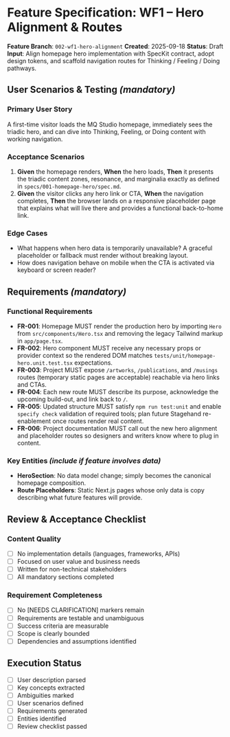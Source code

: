   # Feature Specification: WF1 – Hero Alignment & Routes

  **Feature Branch**: `002-wf1-hero-alignment`
  **Created**: 2025-09-18
  **Status**: Draft
  **Input**: Align homepage hero implementation with SpecKit contract,
  adopt design tokens, and scaffold navigation routes for Thinking /
  Feeling / Doing pathways.

  ## User Scenarios & Testing *(mandatory)*

  ### Primary User Story
  A first-time visitor loads the MQ Studio homepage, immediately sees
  the triadic hero, and can dive into Thinking, Feeling, or Doing
  content with working navigation.

  ### Acceptance Scenarios
  1. **Given** the homepage renders, **When** the hero loads, **Then**
  it presents the triadic content zones, resonance, and marginalia
  exactly as defined in `specs/001-homepage-hero/spec.md`.
  2. **Given** the visitor clicks any hero link or CTA, **When** the
  navigation completes, **Then** the browser lands on a responsive
  placeholder page that explains what will live there and provides a
  functional back-to-home link.

  ### Edge Cases
  - What happens when hero data is temporarily unavailable? A graceful
  placeholder or fallback must render without breaking layout.
  - How does navigation behave on mobile when the CTA is activated via
  keyboard or screen reader?

  ## Requirements *(mandatory)*

  ### Functional Requirements
  - **FR-001**: Homepage MUST render the production hero by importing
  `Hero` from `src/components/Hero.tsx` and removing the legacy
  Tailwind markup in `app/page.tsx`.
  - **FR-002**: Hero component MUST receive any necessary props or
  provider context so the rendered DOM matches `tests/unit/homepage-
  hero.unit.test.tsx` expectations.
  - **FR-003**: Project MUST expose `/artworks`, `/publications`, and
  `/musings` routes (temporary static pages are acceptable) reachable
  via hero links and CTAs.
  - **FR-004**: Each new route MUST describe its purpose, acknowledge
  the upcoming build-out, and link back to `/`.
  - **FR-005**: Updated structure MUST satisfy `npm run test:unit`
  and enable `specify check` validation of required tools; plan future
  Stagehand re-enablement once routes render real content.
  - **FR-006**: Project documentation MUST call out the new hero
  alignment and placeholder routes so designers and writers know where
  to plug in content.

  ### Key Entities *(include if feature involves data)*
  - **HeroSection**: No data model change; simply becomes the
  canonical homepage composition.
  - **Route Placeholders**: Static Next.js pages whose only data is
  copy describing what future features will provide.

  ## Review & Acceptance Checklist

  ### Content Quality
  - [ ] No implementation details (languages, frameworks, APIs)
  - [ ] Focused on user value and business needs
  - [ ] Written for non-technical stakeholders
  - [ ] All mandatory sections completed

  ### Requirement Completeness
  - [ ] No [NEEDS CLARIFICATION] markers remain
  - [ ] Requirements are testable and unambiguous
  - [ ] Success criteria are measurable
  - [ ] Scope is clearly bounded
  - [ ] Dependencies and assumptions identified

  ## Execution Status
  - [ ] User description parsed
  - [ ] Key concepts extracted
  - [ ] Ambiguities marked
  - [ ] User scenarios defined
  - [ ] Requirements generated
  - [ ] Entities identified
  - [ ] Review checklist passed
